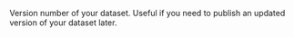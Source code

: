 Version number of your dataset. Useful if you need to publish an updated version of your dataset later.